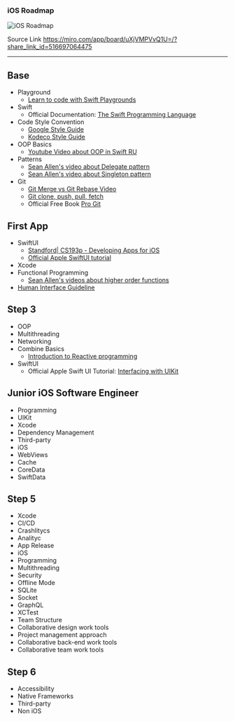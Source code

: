 ### iOS Roadmap

![iOS Roadmap](https://github.com/viacheslavbilyi/iOS-Roadmap/assets/86477737/83d9e776-1041-46a0-aa23-e31df2299d0a)

Source Link 
https://miro.com/app/board/uXjVMPVvQ1U=/?share_link_id=516697064475

---

## Base
- Playground
  - [Learn to code with Swift Playgrounds](https://developer.apple.com/swift-playgrounds/)
- Swift
  - Official Documentation: [The Swift Programming Language](https://docs.swift.org/swift-book/documentation/the-swift-programming-language/thebasics/)
- Code Style Convention
  - [Google Style Guide](https://google.github.io/swift/)
  - [Kodeco Style Guide](https://github.com/kodecocodes/swift-style-guide)
- OOP Basics
  - [Youtube Video about OOP in Swift RU](https://www.youtube.com/watch?v=XFHOZa7Fr3M)
- Patterns
  - [Sean Allen's video about Delegate pattern](https://www.youtube.com/watch?v=qiOKO8ta1n4)
  - [Sean Allen's video about Singleton pattern](https://www.youtube.com/watch?v=3OMz0LgapFM)
- Git
  - [Git Merge vs Git Rebase Video](https://www.youtube.com/watch?v=CRlGDDprdOQ)
  - [Git clone, push, pull, fetch](https://www.youtube.com/watch?v=DiGkq_oobYk)
  - Official Free Book [Pro Git](https://git-scm.com/book/en/v2)

## First App
- SwiftUI
  - [Standford| CS193p - Developing Apps for iOS](https://cs193p.sites.stanford.edu)
  - [Official Apple SwiftUI tutorial](https://developer.apple.com/tutorials/swiftui)
- Xcode
- Functional Programming
  - [Sean Allen's videos about higher order functions](https://www.youtube.com/watch?v=-mx_Kf3qKJY)
- [Human Interface Guideline](https://developer.apple.com/design/human-interface-guidelines)
  
## Step 3
- OOP
- Multithreading
- Networking
- Combine Basics
  - [Introduction to Reactive programming](https://gist.github.com/staltz/868e7e9bc2a7b8c1f754)
- SwiftUI
  - Official Apple Swift UI Tutorial: [Interfacing with UIKit](https://developer.apple.com/tutorials/swiftui/interfacing-with-uikit)

## Junior iOS Software Engineer
- Programming
- UIKit
- Xcode
- Dependency Management
- Third-party
- iOS
- WebViews
- Cache
- CoreData
- SwiftData

## Step 5
- Xcode
- CI/CD
- Crashlitycs
- Analityc
- App Release
- iOS
- Programming
- Multithreading
- Security
- Offline Mode
- SQLite
- Socket
- GraphQL
- XCTest
- Team Structure
- Сollaborative design work tools
- Project management approach
- Collaborative back-end work tools
- Сollaborative team work tools



## Step 6
- Accessibility
- Native Frameworks
- Third-party
- Non iOS
